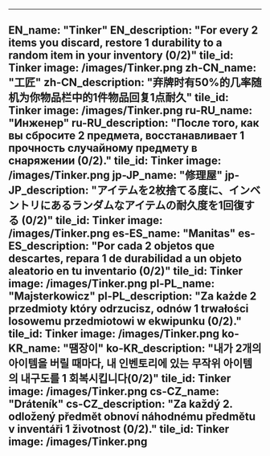 ---

EN_name: "Tinker"
EN_description: "For every 2 items you discard, restore 1 durability to a random item in your inventory (0/2)"
tile_id: Tinker
image: /images/Tinker.png
zh-CN_name: "工匠"
zh-CN_description: "弃牌时有50%的几率随机为你物品栏中的1件物品回复1点耐久"
tile_id: Tinker
image: /images/Tinker.png
ru-RU_name: "Инженер"
ru-RU_description: "После того, как вы сбросите 2 предмета, восстанавливает 1 прочность случайному предмету в снаряжении (0/2)."
tile_id: Tinker
image: /images/Tinker.png
jp-JP_name: "修理屋"
jp-JP_description: "アイテムを2枚捨てる度に、インベントリにあるランダムなアイテムの耐久度を1回復する (0/2)"
tile_id: Tinker
image: /images/Tinker.png
es-ES_name: "Manitas"
es-ES_description: "Por cada 2 objetos que descartes, repara 1 de durabilidad a un objeto aleatorio en tu inventario (0/2)"
tile_id: Tinker
image: /images/Tinker.png
pl-PL_name: "Majsterkowicz"
pl-PL_description: "Za każde 2 przedmioty który odrzucisz, odnów 1 trwałości losowemu przedmiotowi w ekwipunku (0/2)."
tile_id: Tinker
image: /images/Tinker.png
ko-KR_name: "땜장이"
ko-KR_description: "내가 2개의 아이템을 버릴 때마다, 내 인벤토리에 있는 무작위 아이템의 내구도를 1 회복시킵니다(0/2)"
tile_id: Tinker
image: /images/Tinker.png
cs-CZ_name: "Dráteník"
cs-CZ_description: "Za každý 2. odložený předmět obnoví náhodnému předmětu v inventáři 1 životnost (0/2)."
tile_id: Tinker
image: /images/Tinker.png
---